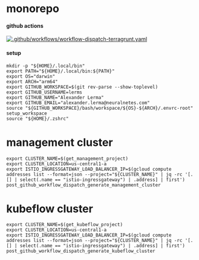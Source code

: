 # monorepo

#### github actions

[![.github/workflows/workflow-dispatch-terragrunt.yaml](https://github.com/neuralnetes/monorepo/actions/workflows/workflow-dispatch-terragrunt.yaml/badge.svg)](https://github.com/neuralnetes/monorepo/actions/workflows/workflow-dispatch-terragrunt.yaml)

#### setup

```
mkdir -p "${HOME}/.local/bin"
export PATH="${HOME}/.local/bin:${PATH}"
export OS="darwin"
export ARCH="arm64"
export GITHUB_WORKSPACE=$(git rev-parse --show-toplevel)
export GITHUB_USERNAME=lerms
export GITHUB_NAME="Alexander Lerma"
export GITHUB_EMAIL="alexander.lerma@neuralnetes.com"
source "${GITHUB_WORKSPACE}/bash/workspace/${OS}-${ARCH}/.envrc-root"
setup_workspace
source "${HOME}/.zshrc"
```

# management cluster

```shell
export CLUSTER_NAME=$(get_management_project)
export CLUSTER_LOCATION=us-central1-a
export ISTIO_INGRESSGATEWAY_LOAD_BALANCER_IP=$(gcloud compute addresses list --format=json --project="${CLUSTER_NAME}" | jq -rc '[.[] | select(.name == "istio-ingressgateway") | .address] | first')
post_github_workflow_dispatch_generate_management_cluster
```

# kubeflow cluster

```shell
export CLUSTER_NAME=$(get_kubeflow_project)
export CLUSTER_LOCATION=us-central1-a
export ISTIO_INGRESSGATEWAY_LOAD_BALANCER_IP=$(gcloud compute addresses list --format=json --project="${CLUSTER_NAME}" | jq -rc '[.[] | select(.name == "istio-ingressgateway") | .address] | first')
post_github_workflow_dispatch_generate_kubeflow_cluster
```
